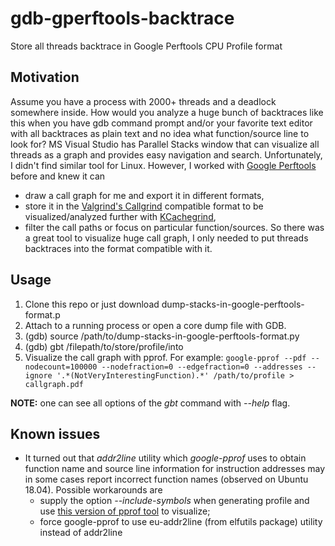 # gdb-gperftools-backtrace
Store all threads backtrace in Google Perftools CPU Profile format

## Motivation
Assume you have a process with 2000+ threads and a deadlock somewhere inside. How would you analyze a huge bunch of backtraces like this when you have gdb command prompt and/or your favorite text editor with all backtraces as plain text and no idea what function/source line to look for?
MS Visual Studio has Parallel Stacks window that can visualize all threads as a graph and provides easy navigation and search. Unfortunately, I didn't find similar tool for Linux. However, I worked with [Google Perftools](https://gperftools.github.io/gperftools/cpuprofile.html) before and knew it can 
* draw a call graph for me and export it in different formats, 
* store it in the [Valgrind's Callgrind](https://valgrind.org/docs/manual/cl-manual.html) compatible format to be visualized/analyzed further with [KCachegrind](https://kcachegrind.github.io/html/Home.html),
* filter the call paths or focus on particular function/sources.
So there was a great tool to visualize huge call graph, I only needed to put threads backtraces into the format compatible with it.

## Usage
1. Clone this repo or just download dump-stacks-in-google-perftools-format.p
2. Attach to a running process or open a core dump file with GDB.
3. (gdb) source /path/to/dump-stacks-in-google-perftools-format.py
4. (gdb) gbt /filepath/to/store/profile/into
5. Visualize the call graph with pprof. For example:
    `google-pprof --pdf --nodecount=100000 --nodefraction=0 --edgefraction=0 --addresses --ignore '.*(NotVeryInterestingFunction).*' /path/to/profile > callgraph.pdf`
    
**NOTE:** one can see all options of the *gbt* command with *--help* flag.

## Known issues
* It turned out that *addr2line* utility which *google-pprof* uses to obtain function name and source line information for instruction addresses may in some cases report incorrect function names (observed on Ubuntu 18.04). Possible workarounds are 
  - supply the option *--include-symbols* when generating profile and use [this version of pprof tool](https://github.com/bezkrovatki/gperftools/blob/master/src/pprof) to visualize;
  - force google-pprof to use eu-addr2line (from elfutils package) utility instead of addr2line
